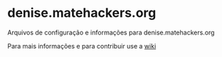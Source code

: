 # denise.matehackers.org

Arquivos de configuração e informações para denise.matehackers.org

Para mais informações e para contribuir use a [wiki](https://github.com/matehackers/denise/wiki)

